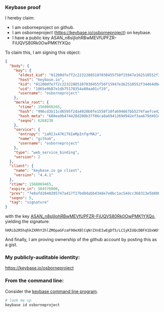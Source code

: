 ### Keybase proof

I hereby claim:

  * I am osborneproject on github.
  * I am osborneproject (https://keybase.io/osborneproject) on keybase.
  * I have a public key ASAN_n8sIjIohRBwMEVfUPFZR-FiUQVS80Rk0OwPMK1YXQo

To claim this, I am signing this object:

```json
{
  "body": {
    "key": {
      "eldest_kid": "01200dfe7f2c22322885107030455f50f15947e162510552f34464d0ec0f30ad585d0a",
      "host": "keybase.io",
      "kid": "01200dfe7f2c22322885107030455f50f15947e162510552f34464d0ec0f30ad585d0a",
      "uid": "1865e9b87e1db75170354a80aa01cf19",
      "username": "osborneproject"
    },
    "merkle_root": {
      "ctime": 1568069265,
      "hash": "996cd3b11cd6595f2da4920b0fe1558f10fa694667bb5274faefce420e6aaa509192b21b26df5fd43e9b86507e5d2e1fc75cb256d70a97d984f1c83e76ac20d6",
      "hash_meta": "680ea9b474428d200b37f06ca8a6941269d942ef3aa679d49140c9c6cb0b6154",
      "seqno": 6268238
    },
    "service": {
      "entropy": "iaRIJx47KiT6IeMpInfqrMAJ",
      "name": "github",
      "username": "osborneproject"
    },
    "type": "web_service_binding",
    "version": 2
  },
  "client": {
    "name": "keybase.io go client",
    "version": "4.4.1"
  },
  "ctime": 1568069465,
  "expire_in": 504576000,
  "prev": "7e8afd2640205747a417f17bd8dabb434de7e0bc1ac54dcc368313e5b80029f2",
  "seqno": 5,
  "tag": "signature"
}
```

with the key [ASAN_n8sIjIohRBwMEVfUPFZR-FiUQVS80Rk0OwPMK1YXQo](https://keybase.io/osborneproject), yielding the signature:

```
hKRib2R5hqhkZXRhY2hlZMOpaGFzaF90eXBlCqNrZXnEIwEgDf5/LCIyKIUQcDBFX1DxWUfhYlEFUvNEZNDsDzCtWF0Kp3BheWxvYWTESpcCBcQgfor9JkAgV0ekF/F72Nq7Q03n4LwaxU3MNoMT5bgAKfLEIEfclLzADHiMz5TNjfPAnynBd94CuDmQCpykmobic/7EAgHCo3NpZ8RAV5FNNiiI5j7VYJnNGdGhaLULOGaSKrkve1sAM1w55qF1E+wXYj0cHtn0WQo4jkt4orVGc4+f45hgMqsLE7uDC6hzaWdfdHlwZSCkaGFzaIKkdHlwZQildmFsdWXEIKrK09QFrqzHzNQsWEIK24s7jluzu3kiltmublNBUFCvo3RhZ80CAqd2ZXJzaW9uAQ==

```

And finally, I am proving ownership of the github account by posting this as a gist.

### My publicly-auditable identity:

https://keybase.io/osborneproject

### From the command line:

Consider the [keybase command line program](https://keybase.io/download).

```bash
# look me up
keybase id osborneproject
```
